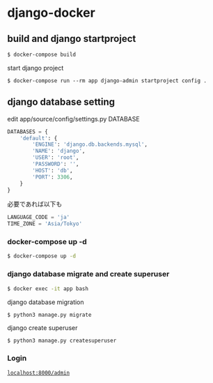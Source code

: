 # django-docker

## build and django startproject

```bash
$ docker-compose build
```

start django project

```
$ docker-compose run --rm app django-admin startproject config .
```

## django database setting

edit app/source/config/settings.py DATABASE

```PYTHON
DATABASES = {
    'default': {
        'ENGINE': 'django.db.backends.mysql',
        'NAME': 'django',
        'USER': 'root',
        'PASSWORD': '',
        'HOST': 'db',
        'PORT': 3306,
    }
}
```

必要であれば以下も

```PYTHON
LANGUAGE_CODE = 'ja'
TIME_ZONE = 'Asia/Tokyo'
```

### docker-compose up -d

```bash
$ docker-compose up -d
```

### django database migrate and create superuser

```bash
$ docker exec -it app bash
```

django database migration

```bash
$ python3 manage.py migrate
```

django create superuser

```
$ python3 manage.py createsuperuser
```

### Login

[`localhost:8000/admin`](http://localhost:8000/admin/)
